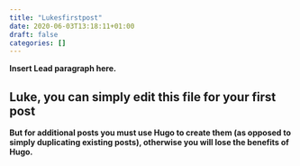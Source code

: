 ```yaml
---
title: "Lukesfirstpost"
date: 2020-06-03T13:18:11+01:00
draft: false
categories: []
---
```


**Insert Lead paragraph here.**

## Luke, you can simply edit this file for your first post

**But for additional posts you must use Hugo to create them (as opposed to simply duplicating existing posts), otherwise you will lose the benefits of Hugo.**




